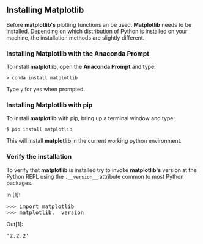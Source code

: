 
## Installing Matplotlib
Before **matplotlib's** plotting functions an be used. **Matplotlib** needs to be installed. Depending on which distribution of Python is installed on your machine, the installation methods are slightly different.
### Installing Matplotlib with the Anaconda Prompt

To install **matplotlib**, open the **Anaconda Prompt** and type:

```text
> conda install matplotlib
```

Type ```y``` for yes when prompted.
### Installing Matplotlib with pip
To install **matplotlib** with pip, bring up a terminal window and type:

```
$ pip install matplotlib
```

This will install **matplotlib** in the current working python environment.
### Verify the installation
To verify that **matplotlib** is installed try to invoke **matplotlib's** version at the Python REPL using the ```.__version__``` attribute common to most Python packages.
<div class="cell border-box-sizing code_cell rendered">
<div class="input">
<div class="prompt input_prompt">In&nbsp;[1]:</div>
<div class="inner_cell">
    <div class="input_area">
<div class=" highlight hl-ipython3"><pre><span></span><span class="o">&gt;&gt;&gt;</span> <span class="kn">import</span> <span class="nn">matplotlib</span>
<span class="o">&gt;&gt;&gt;</span> <span class="n">matplotlib</span><span class="o">.</span><span class="n">__version__</span>
</pre></div>

</div>
</div>
</div>

<div class="output_wrapper">
<div class="output">


<div class="output_area">

<div class="prompt output_prompt">Out[1]:</div>




<div class="output_text output_subarea output_execute_result">
<pre>&#39;2.2.2&#39;</pre>
</div>

</div>

</div>
</div>

</div>
 


